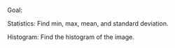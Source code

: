 Goal:

Statistics: Find min, max, mean, and standard deviation.

Histogram: Find the histogram of the image.

